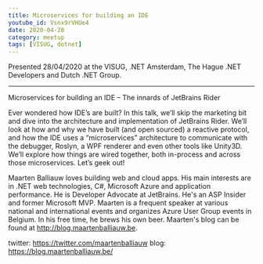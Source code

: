 ```yaml
---
title: Microservices for building an IDE 
youtube_id: Vsnx9rVHUe4
date: 2020-04-28
category: meetup
tags: [VISUG, dotnet]
---
```


Presented 28/04/2020 at the VISUG, .NET Amsterdam, The Hague .NET Developers and Dutch .NET Group.

---

Microservices for building an IDE – The innards of JetBrains Rider

Ever wondered how IDE’s are built? In this talk, we’ll skip the marketing bit and dive into the architecture and implementation of JetBrains Rider. We’ll look at how and why we have built (and open sourced) a reactive protocol, and how the IDE uses a “microservices” architecture to communicate with the debugger, Roslyn, a WPF renderer and even other tools like Unity3D. We’ll explore how things are wired together, both in-process and across those microservices. Let’s geek out!

Maarten Balliauw loves building web and cloud apps. His main interests are in .NET web technologies, C#, Microsoft Azure and application performance. He is Developer Advocate at JetBrains. He's an ASP Insider and former Microsoft MVP. Maarten is a frequent speaker at various national and international events and organizes Azure User Group events in Belgium. In his free time, he brews his own beer. Maarten's blog can be found at http://blog.maartenballiauw.be.

twitter: https://twitter.com/maartenballiauw
blog: https://blog.maartenballiauw.be/